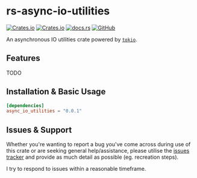 # rs-async-io-utilities
[![Crates.io](https://img.shields.io/crates/v/async_io_utilities)](https://crates.io/crates/async_io_utilities)
[![Crates.io](https://img.shields.io/crates/d/async_io_utilities)](https://crates.io/crates/async_io_utilities)
[![docs.rs](https://img.shields.io/docsrs/async_io_utilities)](https://docs.rs/async_io_utilities/)
[![GitHub](https://img.shields.io/github/license/Majored/rs-async-io-utilities)](https://github.com/Majored/rs-async-io-utilities/blob/main/LICENSE)

An asynchronous IO utilities crate powered by [`tokio`](https://crates.io/crates/tokio).

## Features
TODO

## Installation & Basic Usage

```toml
[dependencies]
async_io_utilities = "0.0.1"
```

## Issues & Support
Whether you're wanting to report a bug you've come across during use of this crate or are seeking general help/assistance, please utilise the [issues tracker](https://github.com/Majored/rs-async-io-utilities/issues) and provide as much detail as possible (eg. recreation steps).

I try to respond to issues within a reasonable timeframe.